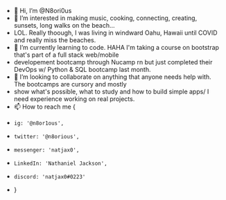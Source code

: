 - 👋 Hi, I’m @N8ori0us
- 👀 I’m interested in making music, cooking, connecting, creating, sunsets, long walks on the beach... 
- LOL. Really thoough, I was living in windward Oahu, Hawaii until COVID and really miss the beaches.  
- 🌱 I’m currently learning to code. HAHA I'm taking a course on bootstrap that's part of a full stack web/mobile
-  developement bootcamp through Nucamp rn but just completed their DevOps w/ Python & SQL bootcamp last month.
- 💞️ I’m looking to collaborate on anything that anyone needs help with. The bootcamps are cursory and mostly
-   show what's possible, what to study and how to build simple apps/ I need experience working on real projects.
- 📫 How to reach me {
-     ig: '@n8or1ous',
-     twitter: '@n8orious',
-     messenger: 'natjax0',
-     LinkedIn: 'Nathaniel Jackson',
-     discord: 'natjax0#0223'
-   }

<!---
N8ori0us/N8ori0us is a ✨ special ✨ repository because its `README.md` (this file) appears on your GitHub profile.
You can click the Preview link to take a look at your changes.
--->
